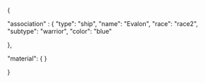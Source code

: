 {

"association" : {
"type": "ship",
"name": "Evalon",
"race": "race2",
"subtype": "warrior",
"color": "blue"

},

"material": {
}
 
}
 
